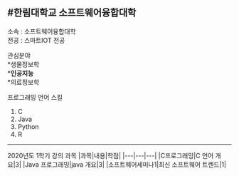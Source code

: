 #한림대학교 소프트웨어융합대학
---
소속 : 소프트웨어융합대학   
전공 : 스마트IOT 전공

관심분야   
*생물정보학   
***인공지능**   
*의료정보학   

프로그래밍 언어 스킬
1. C
2. Java
3. Python
4. R

------------

2020년도 1학기 강의 과목
|과목|내용|학점|
|---|---|---|
|C프로그래밍|C 언어 개요|3|
|Java 프로그래밍|java 개요|3|
|소프트웨어세미나1|최신 소프트웨어 트렌드|1|
